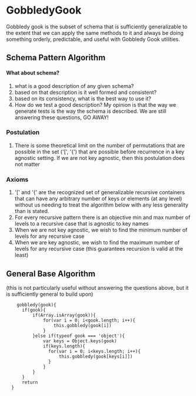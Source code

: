 # GobbledyGook

Gobbledy gook is the subset of schema that is sufficiently generalizable to the extent that we can apply the same methods to it and always be doing something orderly, predictable, and useful with Gobbledy Gook utilities.

## Schema Pattern Algorithm

#### What about schema?
1. what is a good description of any given schema?
2. based on that description is it well formed and consistent?
3. based on its consistency, what is the best way to use it?
4. How do we test a good description? My opinion is that the way we generate tests is the way the schema is described.
We are still answering these questions, GO AWAY!

### Postulation
1. There is some theoretical limit on the number of permutations that are possible in the set ('[', '{') that are possible before recurrence in a key agnostic setting. If we are not key agnostic, then this postulation does not matter

### Axioms
1. '[' and '{' are the recognized set of generalizable recursive containers that can have any arbitrary number of keys or elements (at any level) without us needing to treat the algorithm below with any less generality than is stated.
2. For every recursive pattern there is an objective min and max number of levels to a recursive case that is agnostic to key names
3. When we are not key agnostic, we wish to find the minimum number of levels for any recursive case
4. When we are key agnostic, we wish to find the maximum number of levels for any recursive case (this guarantees recursion is valid at the least)

## General Base Algorithm 
(this is not particularly useful without answering the questions above, but it is sufficiently general to build upon)
      
      
        gobbledy(gook){
          if(gook){
              if(Array.isArray(gook)){
                  for(var i = 0; i<gook.length; i++){
                      this.gobbledy(gook[i])
                  }
              }else if(typeof gook === 'object'){
                  var keys = Object.keys(gook)
                  if(keys.length){
                    for(var i = 0; i<keys.length; i++){
                        this.gobbledy(gook[keys[i]])
                    }
                  }
              }
          }
          return
      }
